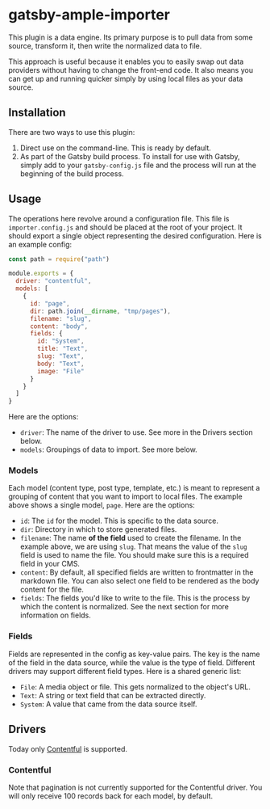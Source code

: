 # gatsby-ample-importer

This plugin is a data engine. Its primary purpose is to pull data from some source, transform it, then write the normalized data to file.

This approach is useful because it enables you to easily swap out data providers without having to change the front-end code. It also means you can get up and running quicker simply by using local files as your data source.

## Installation

There are two ways to use this plugin:

1. Direct use on the command-line. This is ready by default.
2. As part of the Gatsby build process. To install for use with Gatsby, simply add to your `gatsby-config.js` file and the process will run at the beginning of the build process.

## Usage

The operations here revolve around a configuration file. This file is `importer.config.js` and should be placed at the root of your project. It should export a single object representing the desired configuration. Here is an example config:

```js
const path = require("path")

module.exports = {
  driver: "contentful",
  models: [
    {
      id: "page",
      dir: path.join(__dirname, "tmp/pages"),
      filename: "slug",
      content: "body",
      fields: {
        id: "System",
        title: "Text",
        slug: "Text",
        body: "Text",
        image: "File"
      }
    }
  ]
}
```

Here are the options:

- `driver`: The name of the driver to use. See more in the Drivers section below.
- `models`: Groupings of data to import. See more below.

### Models

Each model (content type, post type, template, etc.) is meant to represent a grouping of content that you want to import to local files. The example above shows a single model, `page`. Here are the options:

- `id`: The `id` for the model. This is specific to the data source.
- `dir`: Directory in which to store generated files.
- `filename`: The name **of the field** used to create the filename. In the example above, we are using `slug`. That means the value of the `slug` field is used to name the file. You should make sure this is a required field in your CMS.
- `content`: By default, all specified fields are written to frontmatter in the markdown file. You can also select one field to be rendered as the body content for the file.
- `fields`: The fields you'd like to write to the file. This is the process by which the content is normalized. See the next section for more information on fields.

### Fields

Fields are represented in the config as key-value pairs. The key is the name of the field in the data source, while the value is the type of field. Different drivers may support different field types. Here is a shared generic list:

- `File`: A media object or file. This gets normalized to the object's URL.
- `Text`: A string or text field that can be extracted directly.
- `System`: A value that came from the data source itself.

## Drivers

Today only [Contentful](https://www.contentful.com/) is supported.

### Contentful

Note that pagination is not currently supported for the Contentful driver. You will only receive 100 records back for each model, by default.
